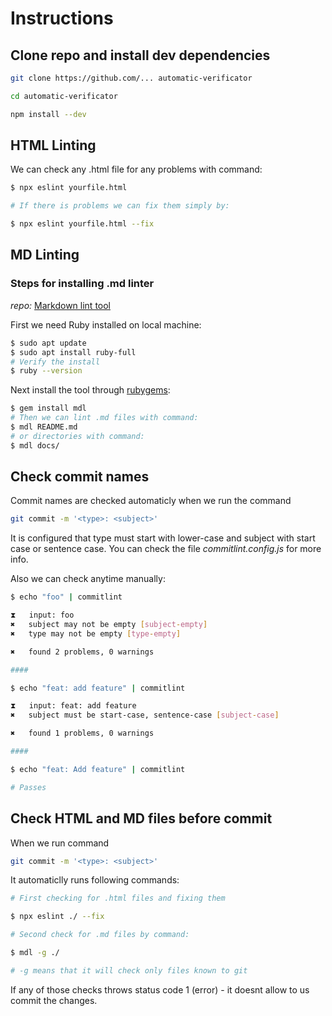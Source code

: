# Instructions

## Clone repo and install dev dependencies

```bash
git clone https://github.com/... automatic-verificator

cd automatic-verificator

npm install --dev
```

## HTML Linting

We can check any .html file for any problems with command:

```bash
$ npx eslint yourfile.html

# If there is problems we can fix them simply by:

$ npx eslint yourfile.html --fix
```

## MD Linting

### Steps for installing .md linter

*repo:* [Markdown lint tool](https://github.com/markdownlint/markdownlint)

First we need Ruby installed on local machine:

```bash
$ sudo apt update
$ sudo apt install ruby-full
# Verify the install
$ ruby --version
```

Next install the tool through [rubygems](https://rubygems.org/):

```bash
$ gem install mdl
# Then we can lint .md files with command:
$ mdl README.md
# or directories with command:
$ mdl docs/
```

## Check commit names

Commit names are checked automaticly when we run the command

```bash
git commit -m '<type>: <subject>'
```

It is configured that type must start with lower-case and subject
with start case or sentence case. You can check the file
*commitlint.config.js* for more info.

Also we can check anytime manually:

```bash
$ echo "foo" | commitlint

⧗   input: foo
✖   subject may not be empty [subject-empty]
✖   type may not be empty [type-empty]

✖   found 2 problems, 0 warnings

####

$ echo "feat: add feature" | commitlint

⧗   input: feat: add feature
✖   subject must be start-case, sentence-case [subject-case]

✖   found 1 problems, 0 warnings

####

$ echo "feat: Add feature" | commitlint

# Passes
```

## Check HTML and MD files before commit

When we run command

```bash
git commit -m '<type>: <subject>'
```

It automaticlly runs following commands:

```bash
# First checking for .html files and fixing them

$ npx eslint ./ --fix

# Second check for .md files by command: 

$ mdl -g ./

# -g means that it will check only files known to git

```

If any of those checks throws status code 1 (error) - it doesnt allow to us commit the changes.
